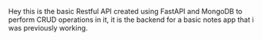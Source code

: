 Hey this is the basic Restful API created using FastAPI and MongoDB to perform CRUD operations in it, it is the backend for a basic notes app that i was previously working.
